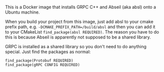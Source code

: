 This is a Docker image that installs GRPC C++ and Abseil (aka absl) onto a Ubuntu machine.

When you build your project from this image, just add absl to your cmake prefix path, e.g. `-DCMAKE_PREFIX_PATH=/build/absl` and then you can add it to your CMakeList `find_package(absl REQUIRED)`. The reason you have to do this is because Abseil is apparently not supposed to be a shared library.

GRPC is installed as a shared library so you don't need to do anything special. Just find the packages as normal:

```
find_package(Protobuf REQUIRED)
find_package(gRPC CONFIG REQUIRED)
```
